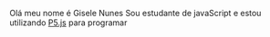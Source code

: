 Olá meu nome é Gisele Nunes
Sou estudante de javaScript e estou utilizando [P5.js](https://p5js.org/) para programar

